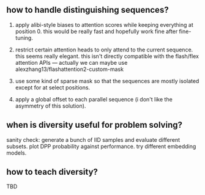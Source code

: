 ## how to handle distinguishing sequences?

1. apply alibi-style biases to attention scores while keeping everything at position 0. this would be really fast and hopefully work fine after fine-tuning.

2. restrict certain attention heads to only attend to the current sequence. this seems really elegant. this isn't directly compatible with the flash/flex attention APIs — actually we can maybe use alexzhang13/flashattention2-custom-mask

3. use some kind of sparse mask so that the sequences are mostly isolated except for at select positions.

4. apply a global offset to each parallel sequence (i don't like the asymmetry of this solution).

## when is diversity useful for problem solving?

sanity check: generate a bunch of IID samples and evaluate different subsets. plot DPP probability against performance. try different embedding models.

## how to teach diversity?

TBD
